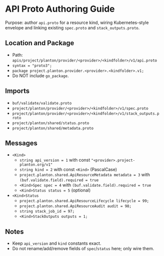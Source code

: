 # API Proto Authoring Guide

Purpose: author `api.proto` for a resource kind, wiring Kubernetes-style envelope and linking existing `spec.proto` and `stack_outputs.proto`.

## Location and Package
- Path: `apis/project/planton/provider/<provider>/<kindfolder>/v1/api.proto`
- `syntax = "proto3";`
- `package project.planton.provider.<provider>.<kindfolder>.v1;`
- Do NOT include `go_package`.

## Imports
- `buf/validate/validate.proto`
- `project/planton/provider/<provider>/<kindfolder>/v1/spec.proto`
- `project/planton/provider/<provider>/<kindfolder>/v1/stack_outputs.proto`
- `project/planton/shared/status.proto`
- `project/planton/shared/metadata.proto`

## Messages
- `<Kind>`
  - `string api_version = 1` with const `"<provider>.project-planton.org/v1"`
  - `string kind = 2` with const `<Kind>` (PascalCase)
  - `project.planton.shared.ApiResourceMetadata metadata = 3` with `(buf.validate.field).required = true`
  - `<Kind>Spec spec = 4` with `(buf.validate.field).required = true`
  - `<Kind>Status status = 5` (optional)
- `<Kind>Status`
  - `project.planton.shared.ApiResourceLifecycle lifecycle = 99;`
  - `project.planton.shared.ApiResourceAudit audit = 98;`
  - `string stack_job_id = 97;`
  - `<Kind>StackOutputs outputs = 1;`

## Notes
- Keep `api_version` and `kind` constants exact.
- Do not rename/add/remove fields of `spec`/`status` here; only wire them.
